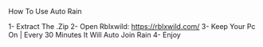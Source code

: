 How To Use Auto Rain

1- Extract The .Zip
2- Open Rblxwild: https://rblxwild.com/
3- Keep Your Pc On | Every 30 Minutes It Will Auto Join Rain
4- Enjoy
